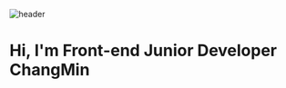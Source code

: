 ![header](https://capsule-render.vercel.app/api?type=waving&color=auto&height=300&section=header&text=Hello%20Github&fontSize=60)

<h1>Hi, I'm Front-end Junior Developer ChangMin</h1>
